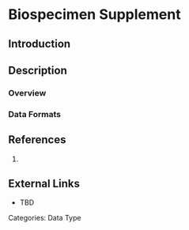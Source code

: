 # Biospecimen Supplement #
## Introduction ##
## Description ##
### Overview ###
### Data Formats ###
## References ##
1.

## External Links ##
* TBD

Categories: Data Type
